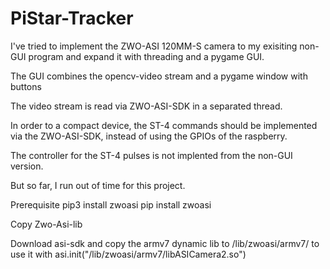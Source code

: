 # PiStar-Tracker

I've tried to implement the ZWO-ASI 120MM-S camera to my exisiting non-GUI program and expand it with threading and a pygame GUI.

The GUI combines the opencv-video stream and a pygame window with buttons

The video stream is read via ZWO-ASI-SDK in a separated thread.

In order to a compact device, the ST-4 commands should be implemented via the ZWO-ASI-SDK, instead of using the GPIOs of the raspberry.

The controller for the ST-4 pulses is not implented from the non-GUI version.

But so far, I run out of time for this project.

Prerequisite
pip3 install zwoasi
pip install zwoasi

Copy Zwo-Asi-lib

Download asi-sdk and copy the armv7 dynamic lib to /lib/zwoasi/armv7/ to use it with asi.init("/lib/zwoasi/armv7/libASICamera2.so")
